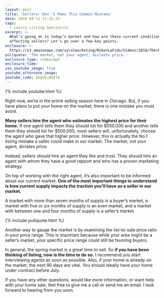 ```yaml
---
layout: post
title: 'Sellers: Don''t Make This Common Mistake'
date: 2018-09-11 17:32:33
tags:
  - Luxury Listing Specialist
excerpt: >-
  What’s going on in today’s market and how are these current conditions
  affecting sellers? Let’s go over a few key points.
enclosure: >-
  https://s3.amazonaws.com/vyralmarketing/Mike+LaFido/Videos/2018/The+Number+One+Mistake+Sellers+Make+%257C+Luxury+Listing+Specialist.mp4
pullquote: 'The market, not your agent, dictates price.'
enclosure_type: video/mp4
enclosure_time:
use_youtube_image: true
youtube_alternate_image:
youtube_code: EmgU5u4kITA
---
```


{% include youtube.html %}

Right now, we’re in the prime selling season here in Chicago. But, if you have plans to put your home on the market, there is one mistake you must avoid.

**Many sellers hire the agent who estimates the highest price for their home.** If one agent tells them they should list for $550,000 and another tells them they should list for $500,000, most sellers will, unfortunately, choose the agent who gave that higher price. However, this is actually the No.1 listing mistake a seller could make in our market. The market, not your agent, dictates price.

Instead, sellers should hire an agent they like and trust. They should hire an agent with whom they have a good rapport and who has a proven marketing strategy.

On top of working with the right agent, it’s also important to be informed about our current market. **One of the most important things to understand is how current supply impacts the traction you’ll have as a seller in our market.**

A market with more than seven months of supply is a buyer’s market, a market with five or six months of supply is an even market, and a market with between one and four months of supply is a seller’s market.

{% include pullquote.html %}

Another way to gauge the market is by examining the list-to-sale price ratio in your price range. This is important because while your area might be a seller’s market, your specific price range could still be favoring buyers.

In general, the spring market is a great time to sell. So **if you have been thinking of listing, now is the time to do so.** I recommend you start interviewing agents as soon as possible. Also, if your home is already on the market, the next 90 days are vital. You should ideally have your home under contract before July.

If you have any other questions, would like more information, or want help with your home sale, feel free to give me a call or send me an email. I look forward to hearing from you soon.

&nbsp;